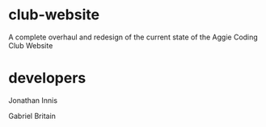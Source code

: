 # club-website
A complete overhaul and redesign of the current state of the Aggie Coding Club Website

# developers
Jonathan Innis

Gabriel Britain
